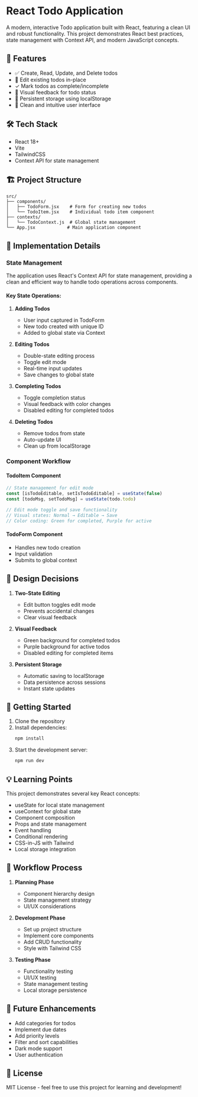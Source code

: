 # React Todo Application

A modern, interactive Todo application built with React, featuring a clean UI and robust functionality. This project demonstrates React best practices, state management with Context API, and modern JavaScript concepts.

## 🚀 Features

- ✅ Create, Read, Update, and Delete todos
- 📝 Edit existing todos in-place
- ✓ Mark todos as complete/incomplete
- 🎨 Visual feedback for todo status
- 💾 Persistent storage using localStorage
- 🎯 Clean and intuitive user interface

## 🛠️ Tech Stack

- React 18+
- Vite
- TailwindCSS
- Context API for state management

## 🏗️ Project Structure

```
src/
├── components/
│   ├── TodoForm.jsx    # Form for creating new todos
│   └── TodoItem.jsx    # Individual todo item component
├── contexts/
│   └── TodoContext.js  # Global state management
└── App.jsx            # Main application component
```

## 💭 Implementation Details

### State Management
The application uses React's Context API for state management, providing a clean and efficient way to handle todo operations across components.

#### Key State Operations:
1. **Adding Todos**
   - User input captured in TodoForm
   - New todo created with unique ID
   - Added to global state via Context

2. **Editing Todos**
   - Double-state editing process
   - Toggle edit mode
   - Real-time input updates
   - Save changes to global state

3. **Completing Todos**
   - Toggle completion status
   - Visual feedback with color changes
   - Disabled editing for completed todos

4. **Deleting Todos**
   - Remove todos from state
   - Auto-update UI
   - Clean up from localStorage

### Component Workflow

#### TodoItem Component
```jsx
// State management for edit mode
const [isTodoEditable, setIsTodoEditable] = useState(false)
const [todoMsg, setTodoMsg] = useState(todo.todo)

// Edit mode toggle and save functionality
// Visual states: Normal → Editable → Save
// Color coding: Green for completed, Purple for active
```

#### TodoForm Component
- Handles new todo creation
- Input validation
- Submits to global context

## 🤔 Design Decisions

1. **Two-State Editing**
   - Edit button toggles edit mode
   - Prevents accidental changes
   - Clear visual feedback

2. **Visual Feedback**
   - Green background for completed todos
   - Purple background for active todos
   - Disabled editing for completed items

3. **Persistent Storage**
   - Automatic saving to localStorage
   - Data persistence across sessions
   - Instant state updates

## 🚦 Getting Started

1. Clone the repository
2. Install dependencies:
   ```bash
   npm install
   ```
3. Start the development server:
   ```bash
   npm run dev
   ```

## 💡 Learning Points

This project demonstrates several key React concepts:

- useState for local state management
- useContext for global state
- Component composition
- Props and state management
- Event handling
- Conditional rendering
- CSS-in-JS with Tailwind
- Local storage integration

## 🔄 Workflow Process

1. **Planning Phase**
   - Component hierarchy design
   - State management strategy
   - UI/UX considerations

2. **Development Phase**
   - Set up project structure
   - Implement core components
   - Add CRUD functionality
   - Style with Tailwind CSS

3. **Testing Phase**
   - Functionality testing
   - UI/UX testing
   - State management testing
   - Local storage persistence

## 🎯 Future Enhancements

- Add categories for todos
- Implement due dates
- Add priority levels
- Filter and sort capabilities
- Dark mode support
- User authentication

## 📝 License

MIT License - feel free to use this project for learning and development!
